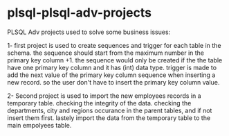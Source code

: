 # plsql-plsql-adv-projects

PLSQL Adv projects used to solve some business issues:

1- first project is used to create sequences and trigger for each table in the schema.
the sequence should start from the maximum number in the primary key column +1.
the sequence would only be created if the the table have one primary key column and it has (int) data type.
trigger is made to add the next value of the primary key column sequence when inserting a new record. so the user don't have to insert the primary key column value.


2- Second project is used to import the new employees records in a temporary table.
checking the integrity of the data.
checking the departments, city and regions occurance in the parent tables, and if not insert them first.
lastely import the data from the temporary table to the main empolyees table.
